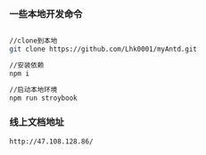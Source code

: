 ### 一些本地开发命令

~~~bash

//clone到本地
git clone https://github.com/Lhk0001/myAntd.git

//安装依赖
npm i

//启动本地环境
npm run stroybook


~~~
### 线上文档地址
~~~bash
http://47.108.128.86/
~~~
